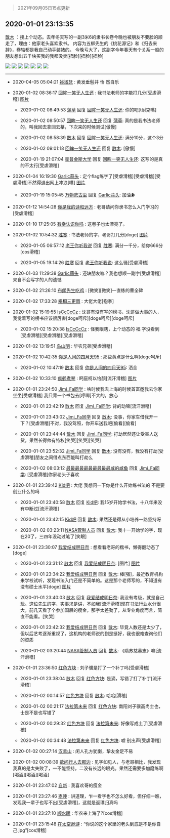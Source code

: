 > 2021年09月05日15点更新
<link rel="stylesheet" href="https://cdn.jsdelivr.net/gh/taotie6/sampleJSON@main/css/photo_show.css">


 ## 2020-01-01 23:13:35 

 [㪚木](https://www.coolapk.com/feed/15680963?shareKey=Njc0ZDcxMzQ5NjcxNjEzMTc1MTI~) ：接上个动态。去年冬天写的一副3米6的隶书长卷今晚也被朋友不要脸的顺走了，理由：他家老头喜欢隶书。
内容为五柳先生的《桃花源记》和《归去来辞》，卷轴都是我自己动手装裱的。
今晚亏大了，这副字今年春天有个关系一般的朋友想出五千块买我的我都没卖[捂脸][捂脸][捂脸] 

<div class="album">
<img class="img-item" src="http://image.coolapk.com/feed/2020/0101/23/1081091_11f59803_1013_0666@3325x2494.jpeg" />
<img class="img-item" src="http://image.coolapk.com/feed/2020/0101/23/1081091_3f87c0e6_1013_0668@3325x2494.jpeg" />
<img class="img-item" src="http://image.coolapk.com/feed/2020/0101/23/1081091_14e4b6cc_1614_4237@3325x2494.jpeg" />
<img class="img-item" src="http://image.coolapk.com/feed/2020/0101/23/1081091_edd628ad_1013_0672@3325x2494.jpeg" />
<img class="img-item" src="http://image.coolapk.com/feed/2020/0101/23/1081091_670cdc2c_1013_0674@3325x2494.jpeg" />
<img class="img-item" src="http://image.coolapk.com/feed/2020/0101/23/1081091_132ae446_1013_0675@3325x2494.jpeg" />
<img class="img-item" src="http://image.coolapk.com/feed/2020/0101/23/1081091_5f20507c_1013_0677@3325x2494.jpeg" />
</div>

 ------- 

- 2020-04-05 05:04:21 [袮逽恏](uid=626774) : 黄发垂髫并 怡 然自乐 

- 2020-01-02 08:36:17 [回眸一笑无人生还](uid=2906739) : 我书法老师的字能打几分[受虐滑稽] [图片](http://image.coolapk.com/feed/2020/0102/08/2906739_6f537c39_5376_2741@2494x3325.jpeg)

    - 2020-01-02 08:49:53 [蒲草](uid=2173541) 回复 [回眸一笑无人生还](uid=2906739): 你的吧[t耐克嘴] 

    - 2020-01-02 08:50:57 [回眸一笑无人生还](uid=2906739) 回复 [蒲草](uid=2173541): 真的是我书法老师的，叫我回去拿回去摹，下次来的时候测试[傲慢] 

    - 2020-01-02 08:58:39 [㪚木](uid=1081091) 回复 [回眸一笑无人生还](uid=2906739): 满分10分，这个3分 

    - 2020-01-02 09:01:18 [回眸一笑无人生还](uid=2906739) 回复 [㪚木](uid=1081091): [傲慢] 

    - 2020-01-19 21:07:04 [霍普金斯大学](uid=1336921) 回复 [回眸一笑无人生还](uid=2906739): 这写的是真的不太行[受虐滑稽] 

- 2020-01-04 16:19:30 [Garlic蒜头](uid=473445) : 定个flag练字了[受虐滑稽][受虐滑稽][受虐滑稽]不然得退出网上冲浪[噗] [图片](http://image.coolapk.com/feed/2020/0104/16/473445_24fd2424_5963_4976@2126x2720.jpeg)

    - 2020-01-19 15:05:45 [万物悲古尘](uid=2052178) 回复 [Garlic蒜头](uid=473445): 加油⛽ 

- 2020-01-12 14:54:28 [你是我的诗和远方](uid=1715394) : 老哥请问你隶书怎么入门学习的[受虐滑稽] 

- 2020-01-10 17:25:05 [有幸认识你吗](uid=1202978) : 这卷子也太漂亮了。 

- 2020-01-02 10:54:32 [胜寒](uid=621479) : 书法老师的字，老哥打几分[doge] [图片](http://image.coolapk.com/feed/2019/0915/22/621479_5b04c941_7976_7856@429x800.jpeg)

    - 2020-01-05 06:57:12 [老王你听我说](uid=796362) 回复 [胜寒](uid=621479): 满分一千分，给你666分[cos滑稽] 

    - 2020-01-05 19:14:26 [胜寒](uid=621479) 回复 [老王你听我说](uid=796362): 这么骚[受虐滑稽] 

- 2020-01-03 11:29:38 [Garlic蒜头](uid=473445) : 还缺朋友嘛？我也想顺一副字[受虐滑稽]来自不会写字的人的遗憾 

- 2020-01-02 21:26:10 [布朗先生吃鸡](uid=1553933) : [微笑][微笑]一直练的曹全碑 

- 2020-01-02 17:33:28 [梧桐三更雨](uid=677825) : 大佬大佬[抱拳] 

- 2020-01-02 15:19:55 [IsCcCcCz](uid=1309064) : 沈哥有没有写的榜书，沈哥做大事的人，我觉着写的榜书应该很厉害[doge呵斥][doge呵斥][doge呵斥] 

    - 2020-01-02 15:20:38 [IsCcCcCz](uid=1309064) : 怪我眼瞎，上个动态的 福 字没看到[受虐滑稽][受虐滑稽][受虐滑稽] 

- 2020-01-02 13:19:51 [鸟山明](uid=639898) : 华农兄弟[受虐滑稽] 

- 2020-01-02 10:42:35 [你是人间的四月天95](uid=728833) : 那些黄点是什么啊[doge呵斥] 

    - 2020-01-02 10:47:19 [㪚木](uid=1081091) 回复 [你是人间的四月天95](uid=728833): 洒金 

- 2020-01-02 10:33:10 [疯鹤煮琴](uid=2148901) : 眄庭柯以怡顏[流汗滑稽] [图片](http://image.coolapk.com/feed/2020/0102/10/2148901_f4157fcd_2389_141@1440x2880.jpeg)

- 2020-01-01 23:24:50 [Jimi_Fa同学](uid=658442) : 啥时候我去上海的时候首富邀我去你家坐坐[受虐滑稽]
我只背一个书包去[哼唧]不大的，放心 

    - 2020-01-01 23:42:19 [㪚木](uid=1081091) 回复 [Jimi_Fa同学](uid=658442): 背的动嘛[流汗滑稽] 

    - 2020-01-01 23:43:02 [Jimi_Fa同学](uid=658442) 回复 [㪚木](uid=1081091): 没事，你家车借我开一下？[受虐滑稽]不对，我没驾照，你开车送我吧[偷看][偷看] 

    - 2020-01-01 23:44:44 [㪚木](uid=1081091) 回复 [Jimi_Fa同学](uid=658442): 打劫居然还让受害人送货，果然长得帅有特权[笑哭][笑哭][笑哭] 

    - 2020-01-01 23:52:32 [Jimi_Fa同学](uid=658442) 回复 [㪚木](uid=1081091): 没有没有，我没有打劫[受虐滑稽]朋友之间借点东西能叫打劫么 

    - 2020-01-02 08:03:12 [最最最最最最最最最最咸的咸鱼](uid=1188069) 回复 [Jimi_Fa同学](uid=658442): [受虐滑稽]你家老头子喜欢 

- 2020-01-01 23:39:42 [Kid吧](uid=531105) : 大佬 我想问一下你是什么开始练书法的 不是要创业什么的吗 

    - 2020-01-01 23:40:58 [㪚木](uid=1081091) 回复 [Kid吧](uid=531105): 我15岁开始学书法，十八年来没有中断过[流汗滑稽] 

    - 2020-01-01 23:42:15 [Kid吧](uid=531105) 回复 [㪚木](uid=1081091): 果然还是得从小培养一路坚持呀 

    - 2020-01-02 03:23:11 [NASA管制人员](uid=2379102) 回复 [㪚木](uid=1081091): 我十一开始学的字，现在20了，三四年没动过笔了[笑眼] 

- 2020-01-01 23:30:07 [我爱结成明日奈](uid=1772977) : 想看看老哥的楷书，懒得翻动态了[doge] 

    - 2020-01-01 23:31:12 [㪚木](uid=1081091) 回复 [我爱结成明日奈](uid=1772977): [图片] [图片](http://image.coolapk.com/feed/2020/0101/23/1081091_d6662cf2_2671_0903@2494x3325.jpeg)

    - 2020-01-01 23:34:22 [我爱结成明日奈](uid=1772977) 回复 [㪚木](uid=1081091): 棒[强]，最近教育机构来学校试听，发现书法入门还是不简单的。这是那个老师写的，不知道有没有硕士水平[doge] [图片](http://image.coolapk.com/feed/2020/0101/23/1772977_f4b35892_2814_0207@2490x3328.jpeg)

    - 2020-01-01 23:40:03 [㪚木](uid=1081091) 回复 [我爱结成明日奈](uid=1772977): 我没有考级，就是自己玩。这位先生的字，实事求是讲，不如我[流汗滑稽]现在书法行业水分很大，前几天看了个参加国展的瘦金，那字太差劲了，从专业角度而言，简直不能看。[笑哭] 

    - 2020-01-01 23:42:32 [我爱结成明日奈](uid=1772977) 回复 [㪚木](uid=1081091): 毕竟人数还是太少了，但以后艺考逐渐重视了，这机构的老师说的到是挺好，我也很难查询他们的资质 

    - 2020-01-02 03:20:44 [NASA管制人员](uid=2379102) 回复 [㪚木](uid=1081091): 《隋苏慈墓志》嘛[流汗滑稽] 

- 2020-01-01 23:36:50 [红色方块](uid=825268) : 刘子骥是打了一个补丁吗[受虐滑稽] 

    - 2020-01-01 23:38:04 [㪚木](uid=1081091) 回复 [红色方块](uid=825268): 是滴，写错了打了补丁[流汗滑稽] 

    - 2020-01-02 00:14:57 [红色方块](uid=825268) 回复 [㪚木](uid=1081091): 哈哈[滑稽] 

    - 2020-01-02 00:21:17 [法拉第未来](uid=1106134) 回复 [红色方块](uid=825268): 南阳刘子骥高尚士也，士是不是也写错了 

    - 2020-01-02 00:29:32 [红色方块](uid=825268) 回复 [法拉第未来](uid=1106134): 好像写成土了[受虐滑稽] 

    - 2020-01-02 00:34:48 [法拉第未来](uid=1106134) 回复 [红色方块](uid=825268): 嘘 别出声[受虐滑稽] 

- 2020-01-02 00:27:14 [汉拿山](uid=687658) : 闲人孔方犹衡，挚友金足不易 

- 2020-01-02 00:08:39 [欲问行人去那边](uid=826969) : 见字如见人，与老哥相比，我发现我真的是太失败了，一不能坚持，二没有长远的眼光。果然还需要多加磨练啊[喝酒][喝酒][喝酒] 

- 2020-01-01 23:47:02 [自新](uid=2031956) : 我喜欢哥的瘦金 

- 2020-01-01 23:27:46 [栆睡](uid=2246713) : 讲道理，乍一看字也不怎么好看，但仔细一瞧，发现我一辈子也写不出[受虐滑稽]，这就是返璞归真吗 

- 2020-01-01 23:27:10 [顺水暖](uid=2030768) : 华农来上海了?[cos滑稽] 

- 2020-01-01 23:15:48 [在太空遨游](uid=1105791) : “你说的这个家里的老头到底是不是你自己.jpg”[cos滑稽] 

